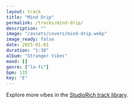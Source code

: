 ```yaml
---
layout: track
title: "Mind Drip"
permalink: /tracks/mind-drip/
description: ""
image: "/assets/covers/mind-drip.webp"
image_ready: false
date: 2025-01-01
duration: "1:38"
album: "Stranger Vibes"
mood: []
genre: ["lo-fi"]
bpm: 135
key: "E"
---
```


Explore more vibes in the [StudioRich track library](/tracks/).
